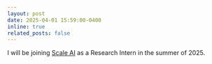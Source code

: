 ```yaml
---
layout: post
date: 2025-04-01 15:59:00-0400
inline: true
related_posts: false
---
```


I will be joining [Scale AI](https://scale.com) as a Research Intern in the summer of 2025. 